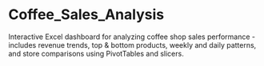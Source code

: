 # Coffee_Sales_Analysis
Interactive Excel dashboard for analyzing coffee  shop sales performance - includes revenue trends, top &amp; bottom products, weekly and daily patterns, and store comparisons using PivotTables and slicers.
